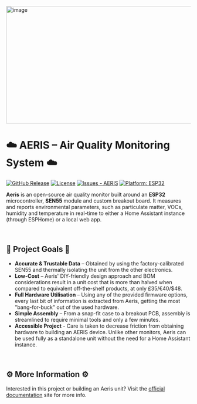 <img width="1280" height="320" alt="image" src="https://github.com/user-attachments/assets/282ac998-404a-4882-8bfc-ee642892d781" />


# ☁️ AERIS – Air Quality Monitoring System ☁️

[![GitHub Release](https://img.shields.io/github/release/Alexander-T-Moss/AERIS?include_prereleases=&sort=semver&color=blue)](https://github.com/Alexander-T-Moss/AERIS/releases/)
[![License](https://img.shields.io/badge/License-GPL--3.0-blue)](#license)
[![Issues - AERIS](https://img.shields.io/github/issues/Alexander-T-Moss/AERIS)](https://github.com/Alexander-T-Moss/AERIS/issues)
[![Platform: ESP32](https://img.shields.io/badge/Platform-ESP32-blue.svg)](https://www.espressif.com/)

**Aeris** is an open-source air quality monitor built around an **ESP32** microcontroller, **SEN55** module and custom breakout board. It measures and reports environmental parameters, such as particulate matter, VOCs, humidity and temperature in real-time to either a Home Assistant instance (through ESPHome) or a local web app.

<br/>

## 📌 Project Goals 📌
- **Accurate & Trustable Data** – Obtained by using the factory-calibrated SEN55 and thermally isolating the unit from the other electronics.
- **Low-Cost** – Aeris' DIY-friendly design approach and BOM considerations result in a unit cost that is more than halved when compared to equivalent off-the-shelf products, at only £35/€40/$48.
- **Full Hardware Utilisation** –  Using any of the provided firmware options, every last bit of information is extracted from Aeris, getting the most "bang-for-buck" out of the used hardware.
- **Simple Assembly** – From a snap-fit case to a breakout PCB, assembly is streamlined to require minimal tools and only a few minutes.
- **Accessible Project** - Care is taken to decrease friction from obtaining hardware to building an AERIS device. Unlike other monitors, Aeris can be used fully as a standalone unit without the need for a Home Assistant instance. 

<br/>

## ⚙️ More Information ⚙️
Interested in this project or building an Aeris unit? Visit the [official documentation](https://aeris-docs.xyz) site for more info.
